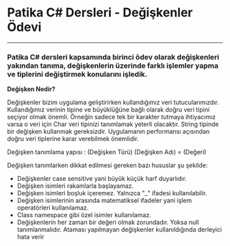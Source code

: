 # Patika C# Dersleri - Değişkenler Ödevi

<hr />

### Patika C# dersleri kapsamında birinci ödev olarak değişkenleri yakından tanıma, değişkenlerin üzerinde farklı işlemler yapma ve tiplerini değiştirmek konularını işledik.

**Değişken Nedir?**

Değişkenler bizim uygulama geliştirirken kullandığımız veri tutucularımızdır. Kullandığımız verinin tipine ve büyüklüğüne bağlı olarak doğru veri tipini seçiyor olmak önemli. Örneğin sadece tek bir karakter tutmaya ihtiyacımız varsa o veri için Char veri tipinizi tanımlamak yeterli olacaktır. String tipinde bir değişken kullanmak gereksizdir. Uygulamanın performansı açısından doğru veri tiplerine karar verebilmek önemlidir.

Değişken tanımlama yapısı : (Değişken Türü) (Değişken Adı) = (Değeri)

Değişken tanımlarken dikkat edilmesi gereken bazı hususlar şu şekilde:

* Değişkenler case sensitive yani büyük küçük harf duyarlıdır.
* Değişken isimleri rakamlarla başlayamaz.
* Değişken isimleri boşluk içeremez. Yalnızca "_" ifadesi kullanılabilir.
* Değişken isimlerinin arasında matematiksel ifadeler yani işlem operatörleri kullanılamaz.
* Class namespace gibi özel isimler kullanılamaz.
* Değişkenlerin her zaman bir değeri olmak zorundadır. Yoksa null tanımlanmalıdır. Ataması yapılmayan değişkenler kullanıldığında derleyici hata verir
